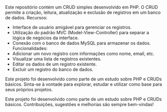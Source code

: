 Este repositório contém um CRUD simples desenvolvido em PHP. O CRUD permite a criação, leitura, atualização e exclusão de registros em um banco de dados.
Recursos:
- Interface de usuário amigável para gerenciar os registros.
- Utilização do padrão MVC (Model-View-Controller) para separar a lógica de negócios da interface.
- Conexão com o banco de dados MySQL para armazenar os dados.
Funcionalidades:
- Adicionar um novo registro com informações como nome, email, etc.
- Visualizar uma lista de registros existentes.
- Editar os dados de um registro existente.
- Excluir um registro do banco de dados.

Este projeto foi desenvolvido como parte de um estudo sobre PHP e CRUDs básicos. Sinta-se à vontade para explorar, estudar e utilizar como base para seus próprios projetos.

Este projeto foi desenvolvido como parte de um estudo sobre PHP e CRUDs básicos.
Contribuições, sugestões e melhorias são sempre bem-vindas!
